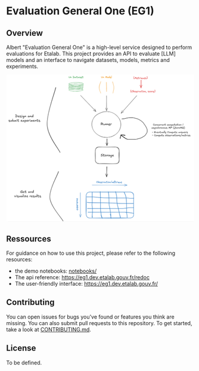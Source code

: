 # Evaluation General One (EG1)

## Overview

Albert "Evaluation General One" is a high-level service designed to perform evaluations for Etalab. 
This project provides an API to evaluate [LLM] models and an interface to navigate datasets, models, metrics and experiments.

![Logo](images/eg1_overview.png)


## Ressources

For guidance on how to use this project, please refer to the following resources:

- the demo notebooks: [notebooks/](notebooks/)
- The api reference: https://eg1.dev.etalab.gouv.fr/redoc
- The user-friendly interface: https://eg1.dev.etalab.gouv.fr/

## Contributing

You can open issues for bugs you've found or features you think are missing. You can also submit pull requests to this repository. 
To get started, take a look at [CONTRIBUTING.md](CONTRIBUTING.md).


## License

To be defined.
